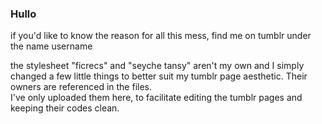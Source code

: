 ### Hullo

if you'd like to know the reason for all this mess, find me on tumblr under the name username

the stylesheet "ficrecs" and "seyche tansy" aren't my own and I simply changed a few little things to better suit my tumblr page aesthetic. Their owners are referenced in the files.</br>I've only uploaded them here, to facilitate editing the tumblr pages and keeping their codes clean.
